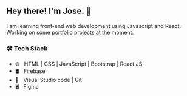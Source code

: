 <h2> Hey there! I'm Jose. 👋</h2>

I am learning front-end web development using Javascript and React. Working on some portfolio projects at the moment. 
<h3>🛠 Tech Stack</h3>
  
- 🌐 &nbsp; HTML | CSS | JavaScript | Bootstrap | React JS 
- 🛢 &nbsp; Firebase 
- 🔧 &nbsp; Visual Studio code | Git
- 🖥 &nbsp; Figma

<br>
